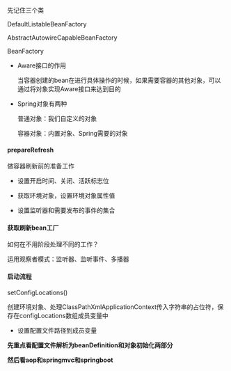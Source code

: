 先记住三个类

DefaultListableBeanFactory

AbstractAutowireCapableBeanFactory

BeanFactory



- Aware接口的作用

  当容器创建的bean在进行具体操作的时候，如果需要容器的其他对象，可以通过将对象实现Aware接口来达到目的

- Spring对象有两种

  普通对象：我们自定义的对象

  容器对象：内置对象、Spring需要的对象



#### prepareRefresh

做容器刷新前的准备工作

- 设置开启时间、关闭、活跃标志位

- 获取环境对象，设置环境对象属性值

- 设置监听器和需要发布的事件的集合



#### 获取刷新bean工厂



如何在不用阶段处理不同的工作？

运用观察者模式：监听器、监听事件、多播器



#### 启动流程

setConfigLocations()

创建环境对象、处理ClassPathXmlApplicationContext传入字符串的占位符，保存在configLocations数组成员变量中

- 设置配置文件路径到成员变量



**先重点看配置文件解析为beanDefinition和对象初始化两部分**

**然后看aop和springmvc和springboot**